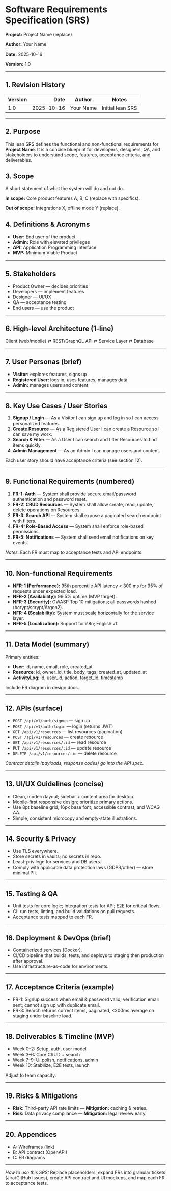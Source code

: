 # Software Requirements Specification (SRS)

**Project:** Project Name (replace)

**Author:** Your Name

**Date:** 2025-10-16

**Version:** 1.0

---

## 1. Revision History

| Version |       Date | Author    | Notes            |
| ------- | ---------: | --------- | ---------------- |
| 1.0     | 2025-10-16 | Your Name | Initial lean SRS |

---

## 2. Purpose

This lean SRS defines the functional and non-functional requirements for **Project Name**. It is a concise blueprint for developers, designers, QA, and stakeholders to understand scope, features, acceptance criteria, and deliverables.

## 3. Scope

A short statement of what the system will do and not do.

**In scope:** Core product features A, B, C (replace with specifics).

**Out of scope:** Integrations X, offline mode Y (replace).

## 4. Definitions & Acronyms

* **User:** End user of the product
* **Admin:** Role with elevated privileges
* **API:** Application Programming Interface
* **MVP:** Minimum Viable Product

---

## 5. Stakeholders

* Product Owner — decides priorities
* Developers — implement features
* Designer — UI/UX
* QA — acceptance testing
* End users — use the product

---

## 6. High-level Architecture (1-line)

Client (web/mobile) ⇄ REST/GraphQL API ⇄ Service Layer ⇄ Database

---

## 7. User Personas (brief)

* **Visitor:** explores features, signs up
* **Registered User:** logs in, uses features, manages data
* **Admin:** manages users and content

---

## 8. Key Use Cases / User Stories

1. **Signup / Login** — As a Visitor I can sign up and log in so I can access personalized features.
2. **Create Resource** — As a Registered User I can create a Resource so I can save my work.
3. **Search & Filter** — As a User I can search and filter Resources to find items quickly.
4. **Admin Management** — As an Admin I can manage users and content.

Each user story should have acceptance criteria (see section 12).

---

## 9. Functional Requirements (numbered)

1. **FR-1: Auth** — System shall provide secure email/password authentication and password reset.
2. **FR-2: CRUD Resources** — System shall allow create, read, update, delete operations on Resources.
3. **FR-3: Search API** — System shall expose a paginated search endpoint with filters.
4. **FR-4: Role-Based Access** — System shall enforce role-based permissions.
5. **FR-5: Notifications** — System shall send email notifications on key events.

*Notes:* Each FR must map to acceptance tests and API endpoints.

---

## 10. Non-functional Requirements

* **NFR-1 (Performance):** 95th percentile API latency < 300 ms for 95% of requests under expected load.
* **NFR-2 (Availability):** 99.5% uptime (MVP target).
* **NFR-3 (Security):** OWASP Top 10 mitigations; all passwords hashed (bcrypt/scrypt/Argon2).
* **NFR-4 (Scalability):** System must scale horizontally for the service layer.
* **NFR-5 (Localization):** Support for i18n; English v1.

---

## 11. Data Model (summary)

Primary entities:

* **User**: id, name, email, role, created_at
* **Resource**: id, owner_id, title, body, tags, created_at, updated_at
* **ActivityLog**: id, user_id, action, target_id, timestamp

Include ER diagram in design docs.

---

## 12. APIs (surface)

* `POST /api/v1/auth/signup` — sign up
* `POST /api/v1/auth/login` — login (returns JWT)
* `GET /api/v1/resources` — list resources (pagination)
* `POST /api/v1/resources` — create resource
* `GET /api/v1/resources/:id` — read resource
* `PUT /api/v1/resources/:id` — update resource
* `DELETE /api/v1/resources/:id` — delete resource

*Contract details (payloads, response codes) go into the API spec.*

---

## 13. UI/UX Guidelines (concise)

* Clean, modern layout; sidebar + content area for desktop.
* Mobile-first responsive design; prioritize primary actions.
* Use 8pt baseline grid, 16px base font, accessible contrast, and WCAG AA.
* Simple, consistent microcopy and empty-state illustrations.

---

## 14. Security & Privacy

* Use TLS everywhere.
* Store secrets in vaults; no secrets in repo.
* Least-privilege for services and DB users.
* Comply with applicable data protection laws (GDPR/other) — store minimal PII.

---

## 15. Testing & QA

* Unit tests for core logic; integration tests for API; E2E for critical flows.
* CI: run tests, linting, and build validations on pull requests.
* Acceptance tests mapped to each FR.

---

## 16. Deployment & DevOps (brief)

* Containerized services (Docker).
* CI/CD pipeline that builds, tests, and deploys to staging then production after approval.
* Use infrastructure-as-code for environments.

---

## 17. Acceptance Criteria (example)

* FR-1: Signup success when email & password valid; verification email sent; cannot sign up with duplicate email.
* FR-3: Search returns correct items, paginated, <300ms average on staging under baseline load.

---

## 18. Deliverables & Timeline (MVP)

* Week 0–2: Setup, auth, user model
* Week 3–6: Core CRUD + search
* Week 7–9: UI polish, notifications, admin
* Week 10: Stabilize, E2E tests, launch

Adjust to team capacity.

---

## 19. Risks & Mitigations

* **Risk:** Third-party API rate limits — **Mitigation:** caching & retries.
* **Risk:** Data privacy compliance — **Mitigation:** legal review early.

---

## 20. Appendices

* A: Wireframes (link)
* B: API contract (OpenAPI)
* C: ER diagrams

---

*How to use this SRS:* Replace placeholders, expand FRs into granular tickets (Jira/GitHub Issues), create API contract and UI mockups, and map each FR to acceptance tests.

